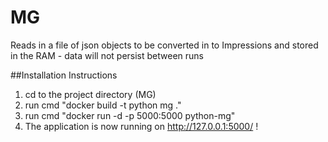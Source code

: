 # MG

Reads in a file of json objects to be converted in to Impressions and stored in the RAM - data will not persist between 
runs

##Installation Instructions

1. cd to the project directory (MG)
2. run cmd "docker build -t python mg ."
3. run cmd "docker run -d -p 5000:5000 python-mg"
4. The application is now running on http://127.0.0.1:5000/ !